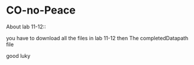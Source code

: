 # CO-no-Peace

About lab 11-12::

you have to download all the files in lab 11-12
then The completedDatapath file

good luky
